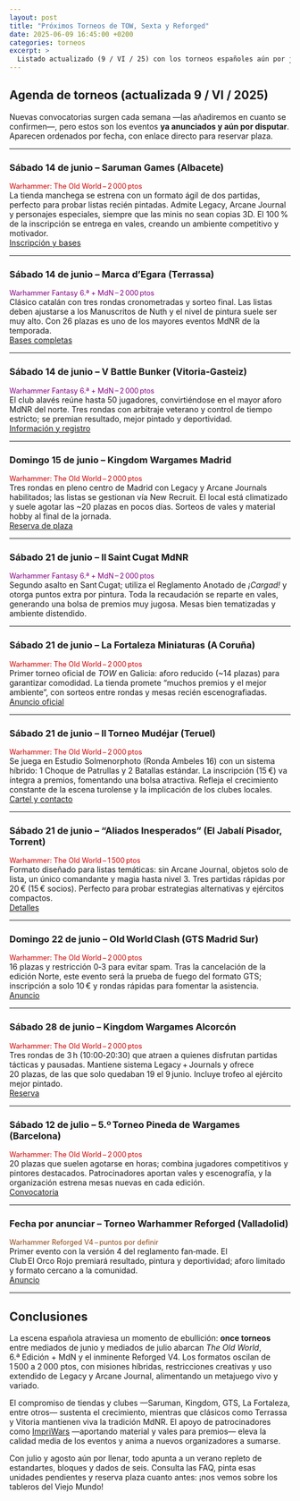 ```yaml
---
layout: post
title: "Próximos Torneos de TOW, Sexta y Reforged"
date: 2025-06-09 16:45:00 +0200
categories: torneos
excerpt: >
  Listado actualizado (9 / VI / 25) con los torneos españoles aún por jugar de Warhammer: The Old World, 6.ª edición + Manuscritos de Nuth y Warhammer Reforged. Fechas, formatos y enlaces directos para inscribirse.
---
```


## Agenda de torneos (actualizada 9 / VI / 2025)

Nuevas convocatorias surgen cada semana —las añadiremos en cuanto se confirmen—, pero estos son los eventos **ya anunciados y aún por disputar**. Aparecen ordenados por fecha, con enlace directo para reservar plaza.

---

### Sábado 14 de junio – Saruman Games (Albacete)  
<span style="font-size:0.9em;color:#c00;">Warhammer: The Old World – 2 000 ptos</span>  
La tienda manchega se estrena con un formato ágil de dos partidas, perfecto para probar listas recién pintadas. Admite Legacy, Arcane Journal y personajes especiales, siempre que las minis no sean copias 3D. El 100 % de la inscripción se entrega en vales, creando un ambiente competitivo y motivador.  
[Inscripción y bases](https://sarumangames.es/products/torneo-warhammer-the-old-world-sabado-14-de-junio)

---

### Sábado 14 de junio – Marca d’Egara (Terrassa)  
<span style="font-size:0.9em;color:#800080;">Warhammer Fantasy 6.ª + MdN – 2 000 ptos</span>  
Clásico catalán con tres rondas cronometradas y sorteo final. Las listas deben ajustarse a los Manuscritos de Nuth y el nivel de pintura suele ser muy alto. Con 26 plazas es uno de los mayores eventos MdNR de la temporada.  
[Bases completas](https://torneoswarhammer.com/bases-torneo-marca-degara-warhammer-fantasy-mdn-terrassa-junio-2025/)

---

### Sábado 14 de junio – V Battle Bunker (Vitoria‑Gasteiz)  
<span style="font-size:0.9em;color:#800080;">Warhammer Fantasy 6.ª + MdN – 2 000 ptos</span>  
El club alavés reúne hasta 50 jugadores, convirtiéndose en el mayor aforo MdNR del norte. Tres rondas con arbitraje veterano y control de tiempo estricto; se premian resultado, mejor pintado y deportividad.  
[Información y registro](https://torneoswarhammer.com/v-torneo-battle-bunker-warhammer-fantasy-vitoria-2025/)

---

### Domingo 15 de junio – Kingdom Wargames Madrid  
<span style="font-size:0.9em;color:#c00;">Warhammer: The Old World – 2 000 ptos</span>  
Tres rondas en pleno centro de Madrid con Legacy y Arcane Journals habilitados; las listas se gestionan vía New Recruit. El local está climatizado y suele agotar las ~20 plazas en pocos días. Sorteos de vales y material hobby al final de la jornada.  
[Reserva de plaza](https://kingdomwargames.com/eventos/old-world-15-junio)

---

### Sábado 21 de junio – II Saint Cugat MdNR  
<span style="font-size:0.9em;color:#800080;">Warhammer Fantasy 6.ª + MdN – 2 000 ptos</span>  
Segundo asalto en Sant Cugat; utiliza el Reglamento Anotado de *¡Cargad!* y otorga puntos extra por pintura. Toda la recaudación se reparte en vales, generando una bolsa de premios muy jugosa. Mesas bien tematizadas y ambiente distendido.  

---

### Sábado 21 de junio – La Fortaleza Miniaturas (A Coruña)  
<span style="font-size:0.9em;color:#c00;">Warhammer: The Old World – 2 000 ptos</span>  
Primer torneo oficial de *TOW* en Galicia: aforo reducido (~14 plazas) para garantizar comodidad. La tienda promete “muchos premios y el mejor ambiente”, con sorteos entre rondas y mesas recién escenografiadas.  
[Anuncio oficial](https://www.instagram.com/lafortalezaminiaturas/)

---

### Sábado 21 de junio – II Torneo Mudéjar (Teruel)  
<span style="font-size:0.9em;color:#c00;">Warhammer: The Old World – 2 000 ptos</span>  
Se juega en Estudio Solmenorphoto (Ronda Ambeles 16) con un sistema híbrido: 1 Choque de Patrullas y 2 Batallas estándar. La inscripción (15 €) va íntegra a premios, fomentando una bolsa atractiva. Refleja el crecimiento constante de la escena turolense y la implicación de los clubes locales.  
[Cartel y contacto](https://www.instagram.com/baronwargame/)

---

### Sábado 21 de junio – “Aliados Inesperados” (El Jabalí Pisador, Torrent)  
<span style="font-size:0.9em;color:#c00;">Warhammer: The Old World – 1 500 ptos</span>  
Formato diseñado para listas temáticas: sin Arcane Journal, objetos solo de lista, un único comandante y magia hasta nivel 3. Tres partidas rápidas por 20 € (15 € socios). Perfecto para probar estrategias alternativas y ejércitos compactos.  
[Detalles](https://eljabalipisador.com)

---

### Domingo 22 de junio – Old World Clash (GTS Madrid Sur)  
<span style="font-size:0.9em;color:#c00;">Warhammer: The Old World – 2 000 ptos</span>  
16 plazas y restricción 0‑3 para evitar spam. Tras la cancelación de la edición Norte, este evento será la prueba de fuego del formato GTS; inscripción a solo 10 € y rondas rápidas para fomentar la asistencia.  
[Anuncio](https://www.instagram.com/p/C7Tktm7qbiD/)

---

### Sábado 28 de junio – Kingdom Wargames Alcorcón  
<span style="font-size:0.9em;color:#c00;">Warhammer: The Old World – 2 000 ptos</span>  
Tres rondas de 3 h (10:00‑20:30) que atraen a quienes disfrutan partidas tácticas y pausadas. Mantiene sistema Legacy + Journals y ofrece 20 plazas, de las que solo quedaban 19 el 9 junio. Incluye trofeo al ejército mejor pintado.  
[Reserva](https://kingdomwargames.com/eventos/old-world-28-junio)

---

### Sábado 12 de julio – 5.º Torneo Pineda de Wargames (Barcelona)  
<span style="font-size:0.9em;color:#c00;">Warhammer: The Old World – 2 000 ptos</span>  
20 plazas que suelen agotarse en horas; combina jugadores competitivos y pintores destacados. Patrocinadores aportan vales y escenografía, y la organización estrena mesas nuevas en cada edición.  
[Convocatoria](https://www.instagram.com/theoldtroll/)

---

### Fecha por anunciar – Torneo Warhammer Reforged (Valladolid)  
<span style="font-size:0.9em;color:#8B4513;">Warhammer Reforged V4 – puntos por definir</span>  
Primer evento con la versión 4 del reglamento fan‑made. El Club El Orco Rojo premiará resultado, pintura y deportividad; aforo limitado y formato cercano a la comunidad.  
[Anuncio](https://es-la.facebook.com/whreforged/)

---

## Conclusiones

La escena española atraviesa un momento de ebullición: **once torneos** entre mediados de junio y mediados de julio abarcan *The Old World*, 6.ª Edición + MdN y el inminente Reforged V4. Los formatos oscilan de 1 500 a 2 000 ptos, con misiones híbridas, restricciones creativas y uso extendido de Legacy y Arcane Journal, alimentando un metajuego vivo y variado.

El compromiso de tiendas y clubes —Saruman, Kingdom, GTS, La Fortaleza, entre otros— sustenta el crecimiento, mientras que clásicos como Terrassa y Vitoria mantienen viva la tradición MdNR. El apoyo de patrocinadores como [ImpriWars](https://impriwars.com) —aportando material y vales para premios— eleva la calidad media de los eventos y anima a nuevos organizadores a sumarse.

Con julio y agosto aún por llenar, todo apunta a un verano repleto de estandartes, bloques y dados de seis. Consulta las FAQ, pinta esas unidades pendientes y reserva plaza cuanto antes: ¡nos vemos sobre los tableros del Viejo Mundo!
